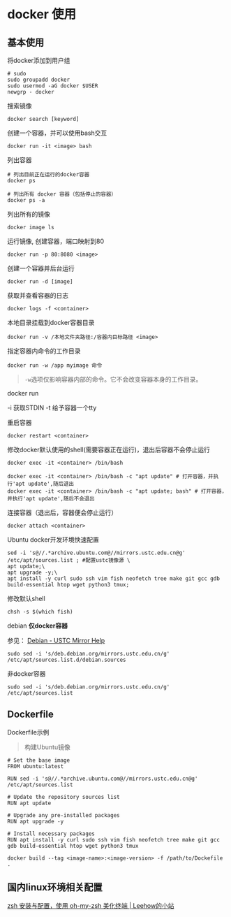 # docker 使用

## 基本使用

将docker添加到用户组
```shell
# sudo
sudo groupadd docker
sudo usermod -aG docker $USER
newgrp - docker
```

搜索镜像
```
docker search [keyword]
```



创建一个容器，并可以使用bash交互
```shell
docker run -it <image> bash
```

列出容器
```shell
# 列出目前正在运行的docker容器
docker ps

# 列出所有 docker 容器（包括停止的容器）
docker ps -a
```



列出所有的镜像
```shell
docker image ls 
```

运行镜像, 创建容器，端口映射到80
```shell
docker run -p 80:8080 <image>
```

创建一个容器并后台运行
```shell
docker run -d [image]
```


获取并查看容器的日志
```shell
docker logs -f <container>
```

本地目录挂载到docker容器目录
```shell
docker run -v /本地文件夹路径:/容器内目标路径 <image>
```

指定容器内命令的工作目录
```
docker run -w /app myimage 命令
```

> `-w`选项仅影响容器内部的命令。它不会改变容器本身的工作目录。


docker run

-i 获取STDIN
-t 给予容器一个tty

重启容器
```shell
docker restart <container> 
```


修改docker默认使用的shell(需要容器正在运行)，退出后容器不会停止运行
```shell
docker exec -it <container> /bin/bash
```

```shell
docker exec -it <container> /bin/bash -c "apt update" # 打开容器，并执行'apt update',随后退出
docker exec -it <container> /bin/bash -c "apt update; bash" # 打开容器，并执行'apt update',随后不会退出
```

连接容器（退出后，容器便会停止运行）
```shell
docker attach <container>
```

Ubuntu docker开发环境快速配置

```shell
sed -i 's@//.*archive.ubuntu.com@//mirrors.ustc.edu.cn@g' /etc/apt/sources.list ; #配置ustc镜像源 \
apt update;\
apt upgrade -y;\
apt install -y curl sudo ssh vim fish neofetch tree make git gcc gdb build-essential htop wget python3 tmux;

```

修改默认shell
```shell
chsh -s $(which fish)
```


debian **仅docker容器**

参见： [Debian - USTC Mirror Help](https://mirrors.ustc.edu.cn/help/debian.html#__tabbed_1_2)

```shell
sudo sed -i 's/deb.debian.org/mirrors.ustc.edu.cn/g' /etc/apt/sources.list.d/debian.sources
```

非docker容器

```shell
sudo sed -i 's/deb.debian.org/mirrors.ustc.edu.cn/g' /etc/apt/sources.list
```


## Dockerfile


Dockerfile示例

> 构建Ubuntu镜像

```
# Set the base image 
FROM ubuntu:latest

RUN sed -i 's@//.*archive.ubuntu.com@//mirrors.ustc.edu.cn@g' /etc/apt/sources.list

# Update the repository sources list
RUN apt update

# Upgrade any pre-installed packages
RUN apt upgrade -y

# Install necessary packages
RUN apt install -y curl sudo ssh vim fish neofetch tree make git gcc gdb build-essential htop wget python3 tmux
```



```shell
docker build --tag <image-name>:<image-version> -f /path/to/Dockefile .
```


## 国内linux环境相关配置

[zsh 安装与配置，使用 oh-my-zsh 美化终端 \| Leehow的小站](https://www.haoyep.com/posts/zsh-config-oh-my-zsh/)


